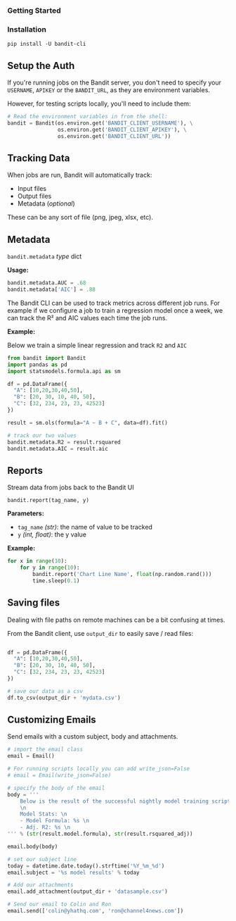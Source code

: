 ### Getting Started

### Installation

`pip install -U bandit-cli`

## Setup the Auth

If you're running jobs on the Bandit server, you don't need to specify your
`USERNAME`, `APIKEY` or the `BANDIT_URL`, as they are environment variables.

However, for testing scripts locally, you'll need to include them:


```python
# Read the environment variables in from the shell:
bandit = Bandit(os.environ.get('BANDIT_CLIENT_USERNAME'), \
                os.environ.get('BANDIT_CLIENT_APIKEY'), \
                os.environ.get('BANDIT_CLIENT_URL'))
```

## Tracking Data

When jobs are run, Bandit will automatically track:

- Input files
- Output files
- Metadata (*optional*)

These can be any sort of file (png, jpeg, xlsx, etc).

## Metadata

`bandit.metadata` _type_ dict

__Usage:__

```python
bandit.metadata.AUC = .68
bandit.metadata['AIC'] = .88
```

The Bandit CLI can be used to track metrics across different job runs.  For example
if we configure a job to train a regression model once a week, we can track the R²
and AIC values each time the job runs.

__Example:__

Below we train a simple linear regression and track `R2` and `AIC`

```python
from bandit import Bandit
import pandas as pd
import statsmodels.formula.api as sm

df = pd.DataFrame({
  "A": [10,20,30,40,50],
  "B": [20, 30, 10, 40, 50],
  "C": [32, 234, 23, 23, 42523]
})

result = sm.ols(formula="A ~ B + C", data=df).fit()

# track our two values
bandit.metadata.R2 = result.rsquared
bandit.metadata.AIC = result.aic
```

## Reports

Stream data from jobs back to the Bandit UI

`bandit.report(tag_name, y)`

__Parameters:__
- `tag_name` _(str)_: the name of value to be tracked
- `y` _(int, float)_: the y value

__Example:__

```python
for x in range(10):
    for y in range(10):
        bandit.report('Chart Line Name', float(np.random.rand()))
        time.sleep(0.1)
```

## Saving files

Dealing with file paths on remote machines can be a bit confusing at times.

From the Bandit client, use `output_dir` to easily save / read files:

```python

df = pd.DataFrame({
  "A": [10,20,30,40,50],
  "B": [20, 30, 10, 40, 50],
  "C": [32, 234, 23, 23, 42523]
})

# save our data as a csv
df.to_csv(output_dir + 'mydata.csv')
```

## Customizing Emails

Send emails with a custom subject, body and attachments.

```python
# import the email class
email = Email()

# For running scripts locally you can add write_json=False
# email = Email(write_json=False)

# specify the body of the email
body = '''
    Below is the result of the successful nightly model training script \n
    \n
    Model Stats: \n
    - Model Formula: %s \n
    - Adj. R2: %s \n
''' % (str(result.model.formula), str(result.rsquared_adj))

email.body(body)

# set our subject line
today = datetime.date.today().strftime('%Y_%m_%d')
email.subject = '%s model results' % today

# Add our attachments
email.add_attachment(output_dir + 'datasample.csv')

# Send our email to Colin and Ron
email.send(['colin@yhathq.com', 'ron@channel4news.com'])
```
